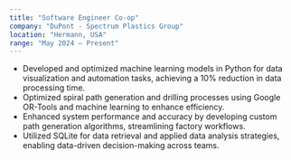```yaml
---
title: "Software Engineer Co-op"
company: "DuPont - Spectrum Plastics Group"
location: "Hermann, USA"
range: "May 2024 – Present"
---
```


- Developed and optimized machine learning models in Python for data visualization and automation tasks, achieving a 10% reduction in data processing time.
- Optimized spiral path generation and drilling processes using Google OR-Tools and machine learning to enhance efficiency.
- Enhanced system performance and accuracy by developing custom path generation algorithms, streamlining factory workflows.
- Utilized SQLite for data retrieval and applied data analysis strategies, enabling data-driven decision-making across teams.
